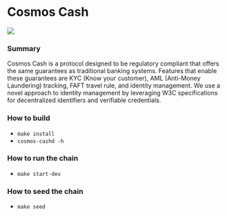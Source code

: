 # Cosmos Cash

![](https://miro.medium.com/max/1000/1*8Wx44uvyJxpZUVS0WojMNw.png)

### Summary

Cosmos Cash is a protocol designed to be regulatory compliant that offers the same guarantees as traditional banking systems. Features that enable these guarantees are KYC (Know your customer), AML (Anti-Money Laundering) tracking, FAFT travel rule, and identity management. We use a novel approach to identity management by leveraging W3C specifications for decentralized identifiers and verifiable credentials.

### How to build

- `make install`
- `cosmos-cashd -h`

### How to run the chain

- `make start-dev`

### How to seed the chain

- `make seed`

